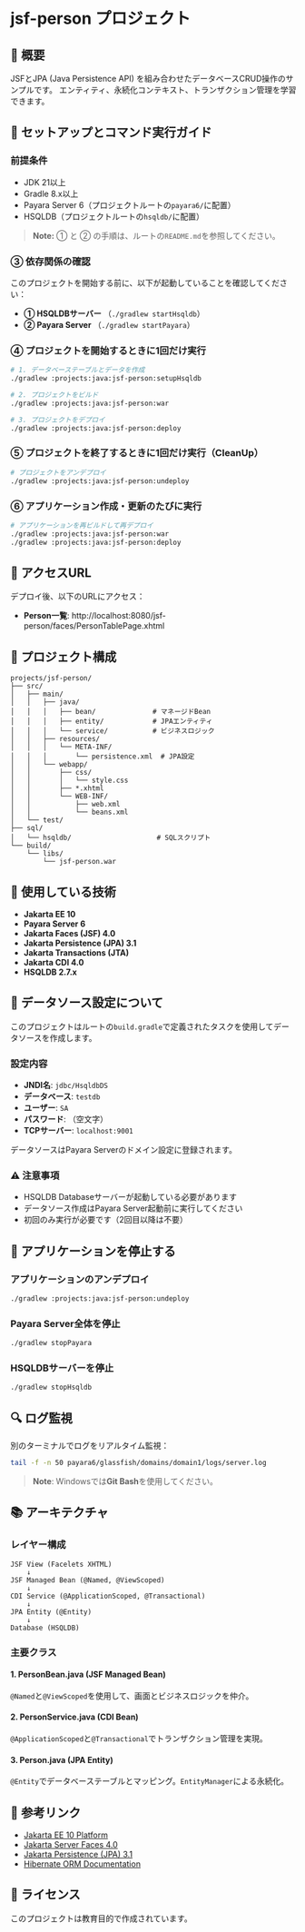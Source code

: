 ﻿# jsf-person プロジェクト

## 📖 概要

JSFとJPA (Java Persistence API) を組み合わせたデータベースCRUD操作のサンプルです。
エンティティ、永続化コンテキスト、トランザクション管理を学習できます。

## 🚀 セットアップとコマンド実行ガイド

### 前提条件

- JDK 21以上
- Gradle 8.x以上
- Payara Server 6（プロジェクトルートの`payara6/`に配置）
- HSQLDB（プロジェクトルートの`hsqldb/`に配置）

> **Note:** ① と ② の手順は、ルートの`README.md`を参照してください。

### ③ 依存関係の確認

このプロジェクトを開始する前に、以下が起動していることを確認してください：

- **① HSQLDBサーバー** （`./gradlew startHsqldb`）
- **② Payara Server** （`./gradlew startPayara`）

### ④ プロジェクトを開始するときに1回だけ実行

```bash
# 1. データベーステーブルとデータを作成
./gradlew :projects:java:jsf-person:setupHsqldb

# 2. プロジェクトをビルド
./gradlew :projects:java:jsf-person:war

# 3. プロジェクトをデプロイ
./gradlew :projects:java:jsf-person:deploy
```

### ⑤ プロジェクトを終了するときに1回だけ実行（CleanUp）

```bash
# プロジェクトをアンデプロイ
./gradlew :projects:java:jsf-person:undeploy
```

### ⑥ アプリケーション作成・更新のたびに実行

```bash
# アプリケーションを再ビルドして再デプロイ
./gradlew :projects:java:jsf-person:war
./gradlew :projects:java:jsf-person:deploy
```

## 📍 アクセスURL

デプロイ後、以下のURLにアクセス：

- **Person一覧**: http://localhost:8080/jsf-person/faces/PersonTablePage.xhtml

## 🎯 プロジェクト構成

```
projects/jsf-person/
├── src/
│   ├── main/
│   │   ├── java/
│   │   │   ├── bean/              # マネージドBean
│   │   │   ├── entity/            # JPAエンティティ
│   │   │   └── service/           # ビジネスロジック
│   │   ├── resources/
│   │   │   └── META-INF/
│   │   │       └── persistence.xml  # JPA設定
│   │   └── webapp/
│   │       ├── css/
│   │       │   └── style.css
│   │       ├── *.xhtml
│   │       └── WEB-INF/
│   │           ├── web.xml
│   │           └── beans.xml
│   └── test/
├── sql/
│   └── hsqldb/                     # SQLスクリプト
└── build/
    └── libs/
        └── jsf-person.war
```

## 🔧 使用している技術

- **Jakarta EE 10**
- **Payara Server 6**
- **Jakarta Faces (JSF) 4.0**
- **Jakarta Persistence (JPA) 3.1**
- **Jakarta Transactions (JTA)**
- **Jakarta CDI 4.0**
- **HSQLDB 2.7.x**

## 📝 データソース設定について

このプロジェクトはルートの`build.gradle`で定義されたタスクを使用してデータソースを作成します。

### 設定内容

- **JNDI名**: `jdbc/HsqldbDS`
- **データベース**: `testdb`
- **ユーザー**: `SA`
- **パスワード**: （空文字）
- **TCPサーバー**: `localhost:9001`

データソースはPayara Serverのドメイン設定に登録されます。

### ⚠️ 注意事項

- HSQLDB Databaseサーバーが起動している必要があります
- データソース作成はPayara Server起動前に実行してください
- 初回のみ実行が必要です（2回目以降は不要）

## 🛑 アプリケーションを停止する

### アプリケーションのアンデプロイ

```bash
./gradlew :projects:java:jsf-person:undeploy
```

### Payara Server全体を停止

```bash
./gradlew stopPayara
```

### HSQLDBサーバーを停止

```bash
./gradlew stopHsqldb
```

## 🔍 ログ監視

別のターミナルでログをリアルタイム監視：

```bash
tail -f -n 50 payara6/glassfish/domains/domain1/logs/server.log
```

> **Note**: Windowsでは**Git Bash**を使用してください。

## 📚 アーキテクチャ

### レイヤー構成

```
JSF View (Facelets XHTML)
    ↓
JSF Managed Bean (@Named, @ViewScoped)
    ↓
CDI Service (@ApplicationScoped, @Transactional)
    ↓
JPA Entity (@Entity)
    ↓
Database (HSQLDB)
```

### 主要クラス

#### 1. PersonBean.java (JSF Managed Bean)

`@Named`と`@ViewScoped`を使用して、画面とビジネスロジックを仲介。

#### 2. PersonService.java (CDI Bean)

`@ApplicationScoped`と`@Transactional`でトランザクション管理を実現。

#### 3. Person.java (JPA Entity)

`@Entity`でデータベーステーブルとマッピング。`EntityManager`による永続化。

## 📖 参考リンク

- [Jakarta EE 10 Platform](https://jakarta.ee/specifications/platform/10/)
- [Jakarta Server Faces 4.0](https://jakarta.ee/specifications/faces/4.0/)
- [Jakarta Persistence (JPA) 3.1](https://jakarta.ee/specifications/persistence/3.1/)
- [Hibernate ORM Documentation](https://hibernate.org/orm/documentation/6.4/)

## 📄 ライセンス

このプロジェクトは教育目的で作成されています。
